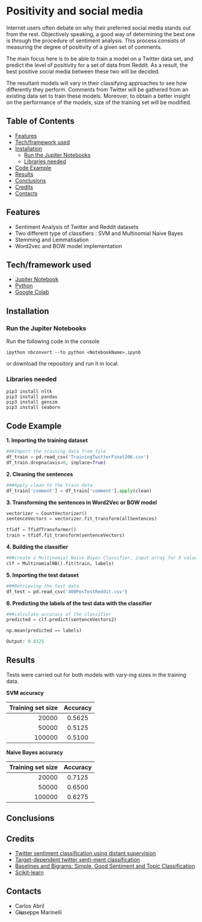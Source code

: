 # Positivity and social media
Internet users often debate on why their preferred social media stands out from the rest. Objectively speaking, a good way of determining the best one is  through  the  procedure  of  sentiment  analysis. This process consists of measuring the degree of positivity of a given set of comments.

The main focus here is to be able to train a model on a Twitter data set, and predict the level of positivity for a set of data from Reddit. As a result, the best positive social media between these two will be decided.

The resultant models will vary in their classifying approaches to see how differently they perform. Comments from Twitter will be gathered from an existing data set to train these models. Moreover, to obtain a better insight on the performance of the models, size of the training set will be modified.

<!-- TABLE OF CONTENTS -->
## Table of Contents

* [Features](#Features)
* [Tech/framework used](#Tech/framework-used)
* [Installation](#Installation)
  * [Run the Jupiter Notebooks](#Run-the-Jupiter-Notebooks)
  * [Libraries needed](#Libraries-needed)
* [Code Example](#Code-Example)
* [Results](#Results)
* [Conclusions](#Conclusions)
* [Credits](#Credits)
* [Contacts](#contacts)

## Features
* Sentiment Analysis of Twitter and Reddit datasets
* Two different type of classifiers : SVM and Multinomial Naive Bayes
* Stemming and Lemmatisation
* Word2vec and BOW model implementation


## Tech/framework used
* [Jupiter Notebook](https://jupyter.org)
* [Python](https://www.python.org)
* [Google Colab](https://colab.research.google.com)

## Installation
### Run the Jupiter Notebooks

Run the following code in the console
```
ipython nbconvert --to python <NotebookName>.ipynb
```
or download the repository and run it in local.

### Libraries needed

```
pip3 install nltk
pip3 install pandas
pip3 install gensim
pip3 install seaborn
```


## Code Example
**1. Importing the training dataset**
```python
###Import the training data from file
df_train = pd.read_csv('TrainingTwitterFinal20K.csv')
df_train.dropna(axis=0, inplace=True)
```
**2. Cleaning the sentences**
```python
###Apply clean to the train data
df_train['comment'] = df_train['comment'].apply(clean)
```
**3. Transforming the sentences in Word2Vec or BOW model**
```python
vectorizer = CountVectorizer()
sentenceVectors = vectorizer.fit_transform(allSentences)

tfidf = TfidfTransformer()
train = tfidf.fit_transform(sentenceVectors)
```
**4. Building the classifier**
```python
###create a Multinomial Naive Bayes Classifier, input array for X values and labels s
clf = MultinomialNB().fit(train, labels)
```
**5. Importing the test dataset**
```python
###Retrieving the test data
df_test = pd.read_csv('400PosTestReddit.csv')
```
**6. Predicting the labels of the test data with the classifier**
```python
###calculate accuracy of the classifier
predicted = clf.predict(sentenceVectors2)

np.mean(predicted == labels)

Output: 0.8325
```
## Results
Tests were carried out for both models with vary-ing sizes in the training data. 

**SVM accuracy** 

| Training set size | Accuracy |
|-------------------:|:----------:|
| 20000             | 0.5625   |
| 50000             | 0.5125   |
| 100000            | 0.5100   |

**Naive Bayes accuracy** 

| Training set size | Accuracy |
|-------------------:|:----------:|
| 20000             | 0.7125   |
| 50000             | 0.6500   |
| 100000            | 0.6275   |

## Conclusions

## Credits
* [Twitter sentiment classification using distant supervision](https://www-cs.stanford.edu/people/alecmgo/papers/TwitterDistantSupervision09.pdf)
* [Target-dependent  twitter  senti-ment classification](https://www.aclweb.org/anthology/P11-1016)
* [Baselines and Bigrams: Simple, Good Sentiment and Topic Classification](https://www.aclweb.org/anthology/P12-2018)
* [Scikit-learn](https://github.com/scikit-learn/scikit-learn)

## Contacts
* Carlos Abril
* G**iu**seppe Marinelli


